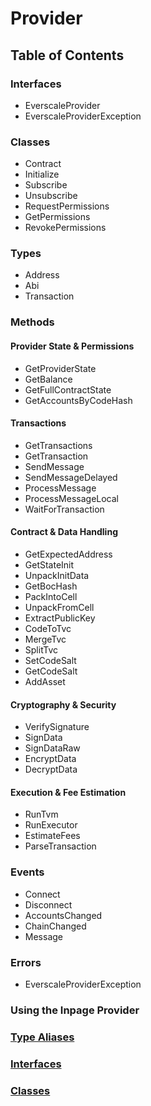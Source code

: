 # Provider

## Table of Contents

<!-- ### Interfaces -->

### Interfaces

- EverscaleProvider
- EverscaleProviderException

### Classes

- Contract
- Initialize
- Subscribe
- Unsubscribe
- RequestPermissions
- GetPermissions
- RevokePermissions

### Types

- Address
- Abi
- Transaction

### Methods

#### Provider State & Permissions

- GetProviderState
- GetBalance
- GetFullContractState
- GetAccountsByCodeHash

#### Transactions

- GetTransactions
- GetTransaction
- SendMessage
- SendMessageDelayed
- ProcessMessage
- ProcessMessageLocal
- WaitForTransaction

#### Contract & Data Handling

- GetExpectedAddress
- GetStateInit
- UnpackInitData
- GetBocHash
- PackIntoCell
- UnpackFromCell
- ExtractPublicKey
- CodeToTvc
- MergeTvc
- SplitTvc
- SetCodeSalt
- GetCodeSalt
- AddAsset

#### Cryptography & Security

- VerifySignature
- SignData
- SignDataRaw
- EncryptData
- DecryptData

#### Execution & Fee Estimation

- RunTvm
- RunExecutor
- EstimateFees
- ParseTransaction

### Events

- Connect
- Disconnect
- AccountsChanged
- ChainChanged
- Message

### Errors

- EverscaleProviderException

### Using the Inpage Provider

### [Type Aliases](#Types)

<Suspense>
  <TypeAliasComponent  />
</Suspense>

### [Interfaces](#Interfaces)

<Suspense>
  <InterfaceComponent />
</Suspense>

### [Classes](#Classes)

<Suspense>
  <ClassComponent />
</Suspense>
